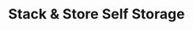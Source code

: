 ---
title: "Stack & Store Self Storage"
url: /aberdeen/stack-and-store-self-storage/
shop: storage rental
---